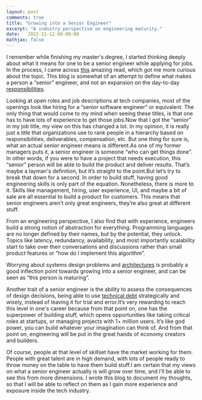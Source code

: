 ```yaml
---
layout: post
comments: true
title: "Growing into a Senior Engineer"
excerpt: "A industry perspective on engineering maturity."
date:   2022-11-12 08:00:00
mathjax: false
---
```


I remember while finishing my master's degree, I started thinking deeply about what it means for one to be a senior engineer while applying for jobs. In the process, I came across [this](https://www.kitchensoap.com/2012/10/25/on-being-a-senior-engineer/) amazing read, which got me more curious about the topic. This blog is somewhat of an attempt to define what makes a person a “senior” engineer, and not an expansion on the day-to-day [responsibilities](https://jvns.ca/blog/senior-engineer/).

Looking at open roles and job descriptions at tech companies, most of the openings look like hiring for a “senior software engineer” or equivalent. The only thing that would come to my mind when seeing these titles, is that one has to have lots of experience to get those jobs.Now that I got the “senior” in my job title, my view on this has changed a lot. In my opinion, it is really just a title that organizations use to rank people in a hierarchy based on responsibilities, deliverables, compensation, etc. But one thing for sure is, what an actual senior engineer means is different.As one of my former managers puts it, a senior engineer is someone “who can get things done”. In other words, if you were to have a project that needs execution, this “senior” person will be able to build the product and deliver results. That’s maybe a layman's definition, but it’s straight to the point.But let’s try to break that down for a second. In order to build stuff, having good engineering skills is only part of the equation. Nonetheless, there is more to it. Skills like management, hiring, user experience, UI, and maybe a bit of sale are all essential to build a product for customers. This means that senior engineers aren’t only great engineers, they’re also great at different stuff.

From an engineering perspective, I also find that with experience, engineers build a strong notion of abstraction for everything. Programming languages are no longer defined by their names, but by the potential, they unlock. Topics like latency, redundancy, availability, and most importantly scalability start to take over their conversations and discussions rather than small product features or “how do I implement this algorithm”. 

Worrying about systems design problems and [architectures](https://en.wikipedia.org/wiki/Software_architecture) is probably a good inflection point towards growing into a senior engineer, and can be seen as “this person is maturing”.

Another trait of a senior engineer is the ability to assess the consequences of design decisions, being able to use [technical debt](https://en.wikipedia.org/wiki/Technical_debt) strategically and wisely, instead of leaving it for trial and error.It’s very rewarding to reach this level in one's career because from that point on, one has the superpower of building stuff, which opens opportunities like taking critical roles at startups, or managing projects with 1+ million users. It’s like god power, you can build whatever your imagination can think of. And from that point on, engineering will be put in the great hands of economy creators and builders.

Of course, people at that level of skillset have the market working for them. People with great talent are in high demand, with lots of people ready to throw money on the table to have them build stuff.I am certain that my views on what a senior engineer actually is will grow over time, and I’ll be able to see this from more dimensions. I wrote this blog to document my thoughts, so that I will be able to reflect on them as I gain more experience and exposure inside the tech industry. 



